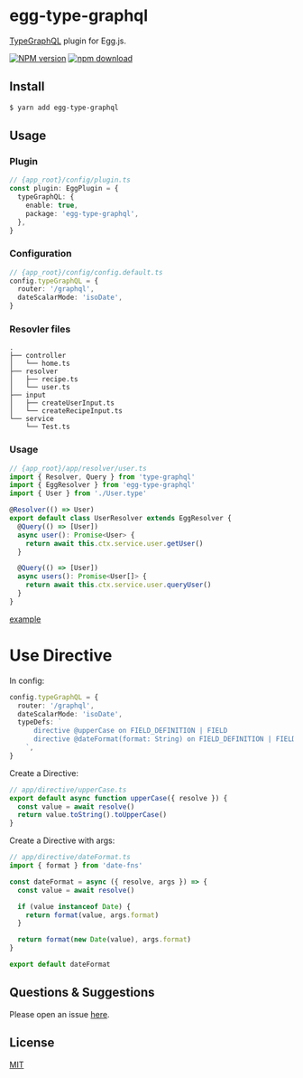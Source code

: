 # egg-type-graphql

[TypeGraphQL](https://typegraphql.ml/) plugin for Egg.js.

[![NPM version][npm-image]][npm-url]
[![npm download][download-image]][download-url]

[npm-image]: https://img.shields.io/npm/v/egg-type-graphql.svg?style=flat-square
[npm-url]: https://npmjs.org/package/egg-type-graphql
[download-image]: https://img.shields.io/npm/dm/egg-type-graphql.svg?style=flat-square
[download-url]: https://npmjs.org/package/egg-type-graphql

<!--
Description here.
-->

## Install

```bash
$ yarn add egg-type-graphql
```

## Usage

### Plugin

```ts
// {app_root}/config/plugin.ts
const plugin: EggPlugin = {
  typeGraphQL: {
    enable: true,
    package: 'egg-type-graphql',
  },
}
```

### Configuration

```ts
// {app_root}/config/config.default.ts
config.typeGraphQL = {
  router: '/graphql',
  dateScalarMode: 'isoDate',
}
```

### Resovler files

```shell
.
├── controller
│   └── home.ts
├── resolver
│   ├── recipe.ts
│   └── user.ts
├── input
│   ├── createUserInput.ts
│   └── createRecipeInput.ts
└── service
    └── Test.ts
```

### Usage

```ts
// {app_root}/app/resolver/user.ts
import { Resolver, Query } from 'type-graphql'
import { EggResolver } from 'egg-type-graphql'
import { User } from './User.type'

@Resolver(() => User)
export default class UserResolver extends EggResolver {
  @Query(() => [User])
  async user(): Promise<User> {
    return await this.ctx.service.user.getUser()
  }

  @Query(() => [User])
  async users(): Promise<User[]> {
    return await this.ctx.service.user.queryUser()
  }
}
```

[example](https://github.com/forsigner/egg-type-graphql/tree/master/example)

# Use Directive

In config:

```ts
config.typeGraphQL = {
  router: '/graphql',
  dateScalarMode: 'isoDate',
  typeDefs: `
      directive @upperCase on FIELD_DEFINITION | FIELD
      directive @dateFormat(format: String) on FIELD_DEFINITION | FIELD
    `,
}
```

Create a Directive:

```ts
// app/directive/upperCase.ts
export default async function upperCase({ resolve }) {
  const value = await resolve()
  return value.toString().toUpperCase()
}
```

Create a Directive with args:

```ts
// app/directive/dateFormat.ts
import { format } from 'date-fns'

const dateFormat = async ({ resolve, args }) => {
  const value = await resolve()

  if (value instanceof Date) {
    return format(value, args.format)
  }

  return format(new Date(value), args.format)
}

export default dateFormat
```

## Questions & Suggestions

Please open an issue [here](https://github.com/forsigner/egg-type-graphql/issues).

## License

[MIT](LICENSE)

